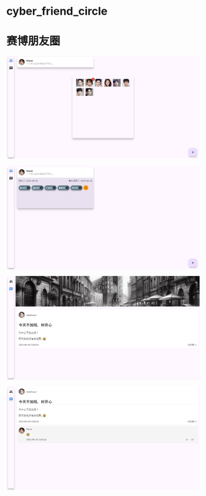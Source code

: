 # cyber_friend_circle

# 赛博朋友圈

![image-20240928134354653](./images/v0.1/image-20240928134354653.png)

![image-20240928134433082](./images/v0.1/image-20240928134433082.png)

![image-20240928134500264](./images/v0.1/image-20240928134500264.png)

![image-20240928134523907](./images/v0.1/image-20240928134523907.png)
